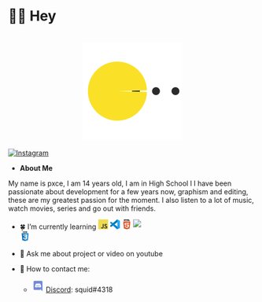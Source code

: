 # 👋🏻 Hey
<div align="center">
	<br>
	<img src="https://raw.githubusercontent.com/Aniket965/Aniket965/master/pacman.svg?sanitize=true" width="200" height="200">
</div>

 
[![Instagram](https://img.shields.io/badge/-Instagram-c13584?style=flat&labelColor=c13584&logo=instagram&logoColor=white)](https://www.instagram.com/)


- **About Me**

My name is pxce, I am 14 years old, I am in High School l I have been passionate about development for a few years now, graphism and editing, these are my greatest passion for the moment. I also listen to a lot of music, watch movies, series and go out with friends.


<img align= "right" width= "250" src= "https://c.tenor.com/P1yuabwah5MAAAAC/xchara-underverse.gif"/>


- 🍀 I’m currently learning <img height="20" src="https://raw.githubusercontent.com/github/explore/80688e429a7d4ef2fca1e82350fe8e3517d3494d/topics/javascript/javascript.png"></code>
<code><img height="20" src="https://raw.githubusercontent.com/github/explore/80688e429a7d4ef2fca1e82350fe8e3517d3494d/topics/visual-studio-code/visual-studio-code.png"></code>
<code><img height="20" src="https://raw.githubusercontent.com/github/explore/80688e429a7d4ef2fca1e82350fe8e3517d3494d/topics/html/html.png"></code>
<code><img height="20" src="https://raw.githubusercontent.com/github/explore/80688e429a7d4ef2fca1e82350fe8e3517d3494d/topics/css/css.png"></code>

- 💬 Ask me about project or video on youtube 

- 💼 How to contact me: 
   - <a><img height="25" src="https://raw.githubusercontent.com/github/explore/80688e429a7d4ef2fca1e82350fe8e3517d3494d/topics/discord/discord.png"> [Discord](https://discord.com/): squid#4318 </a>

